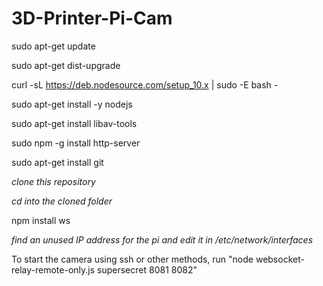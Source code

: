 # 3D-Printer-Pi-Cam

sudo apt-get update

sudo apt-get dist-upgrade

curl -sL https://deb.nodesource.com/setup_10.x | sudo -E bash -

sudo apt-get install -y nodejs

sudo apt-get install libav-tools

sudo npm -g install http-server

sudo apt-get install git

*clone this repository*

*cd into the cloned folder*

npm install ws

*find an unused IP address for the pi and edit it in /etc/network/interfaces*

To start the camera using ssh or other methods, run "node websocket-relay-remote-only.js supersecret 8081 8082"
